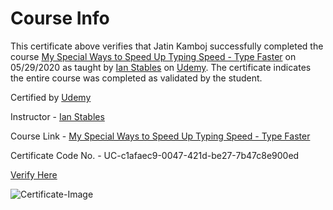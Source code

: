 # Course Info

This certificate above verifies that Jatin Kamboj successfully completed the course 
[My Special Ways to Speed Up Typing Speed - Type Faster](https://www.udemy.com/course/typing-faster-methods/) on 05/29/2020 as taught by [Ian Stables](https://www.udemy.com/user/ianstables/) on [Udemy](https://www.udemy.com/).
The certificate indicates the entire course was completed as validated by the student.

Certified by [Udemy](https://www.udemy.com/)

Instructor - [Ian Stables](https://www.udemy.com/user/ianstables/)

Course Link - [My Special Ways to Speed Up Typing Speed - Type Faster](https://www.udemy.com/course/typing-faster-methods/)

Certificate Code No. - UC-c1afaec9-0047-421d-be27-7b47c8e900ed

[Verify Here](https://www.udemy.com/certificate/UC-c1afaec9-0047-421d-be27-7b47c8e900ed/)

![Certificate-Image](https://udemy-certificate.s3.amazonaws.com/image/UC-c1afaec9-0047-421d-be27-7b47c8e900ed.jpg?v=1590758022000)
